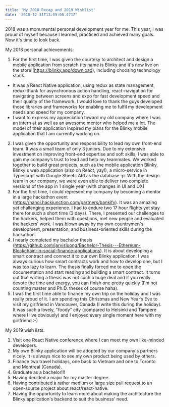 ```yaml
---
title: 'My 2018 Recap and 2019 Wishlist'
date: '2018-12-31T13:05:00.471Z'
---
```


2018 was a monumental personal development year for me. This year, I was proud of myself because I learned, practiced and achieved many goals. Now it's time to look back.

My 2018 personal achievements:

1. For the first time, I was given the courtesy to architect and design a mobile application from scratch (its name is Blinky and it's now live on the store (https://blinky.app/download), including choosing technology stack.

- It was a React Native application, using redux as state management, redux-thunk for asynchronous action handling, react-navigation for navigating between screens and expo for fast development speed and their quality of the framework. I would love to thank the guys developed those libraries and frameworks for enabling me to fulfil my development needs and speed for my company.
- I want to express my appreciation toward my old company where I was an intern at as well as an awesome mentor who helped me a lot. The model of their application inspired my plans for the Blinky mobile application that I am currently working on.

2. I was given the opportunity and responsibility to lead my own front-end team. It was a small team of only 3 juniors. Due to my extensive investment on improving front-end expertise and soft skills, I was able to gain my company’s trust to lead and help my teammates. We worked together to build great projects, such as the mobile application Blinky, Blinky's web application (also on React, yay!), a micro-service in Typescript with Google Sheets API as the database :p. With the design team in our company, we were even able to deliver two complete versions of the app in 1 single year (with changes in UI and UX)
3. For the first time, I could represent my company by becoming a mentor in a large hackathon event (https://hanoi.hackjunction.com/partners/bankify). It was an amazing yet challenging experience. I had to endure two 17 hour flights yet stay there for such a short time (3 days). There, I presented our challenges to the hackers, helped them with questions, met new people and evaluated the hackers' work. I was blown away by my own countrymen's development, presentation, and business-oriented skills during the hackathon.
4. I nearly completed my bachelor thesis (https://github.com/jarvisluong/Bachelor-Thesis---Ethereum-Blockchain-in-social-finance-applications). It is about developing a smart contract and connect it to our own Blinky application. I was always curious how smart contracts work and how to develop one, but I was too lazy to learn. The thesis finally forced me to open the documentation and start reading and building a smart contract. It turns out that writing a thesis was not such a huge deal and if you really devote the time and energy, you can finish one pretty quickly (I'm not counting master and Ph.D. theses of course haha).
5. I was the first time able to finance my own trip on the holiday and I was really proud of it. I am spending this Christmas and New Year’s Eve to visit my girlfriend in Vancouver, Canada (I write this during the holiday). It was such a lovely, "foody" city (compared to Helsinki and Tampere where I live obviously) and I enjoyed every single moment here with my girlfriend :-)

My 2019 wish lists:

1. Visit one React Native conference where I can meet my own like-minded developers.
2. My own Blinky application will be adopted by our company's partners nicely. It is always nice to see my own product being used by others.
3. Finance two travel holidays, one back to Vietnam and one to Toronto and Montreal (Canada).
4. Graduate as a bachelor!!!
5. Having decided a major for my master degree.
6. Having contributed a rather medium or large size pull request to an open-source project about react/react-native.
7. Having the opportunity to learn more about making the architecture the Blinky application's backend to suit the business' need.
